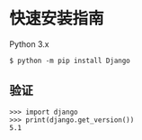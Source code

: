 # 快速安装指南
Python 3.x<BR>
```
$ python -m pip install Django
```

## 验证
```
>>> import django
>>> print(django.get_version())
5.1
```